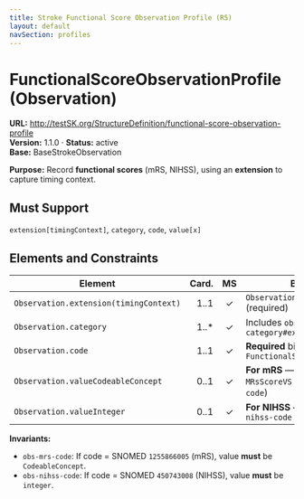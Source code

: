 ```yaml
---
title: Stroke Functional Score Observation Profile (R5)
layout: default
navSection: profiles
---
```


# FunctionalScoreObservationProfile (Observation)

**URL:** http://testSK.org/StructureDefinition/functional-score-observation-profile  
**Version:** 1.1.0 · **Status:** active  
**Base:** BaseStrokeObservation

**Purpose:** Record **functional scores** (mRS, NIHSS), using an **extension** to capture timing context.

## Must Support
`extension[timingContext]`, `category`, `code`, `value[x]`

## Elements and Constraints

| Element | Card. | MS | Binding/Notes |
|---|---:|:---:|---|
| `Observation.extension(timingContext)` | 1..1 | ✓ | `ObservationTimingContextExtension` (required) |
| `Observation.category` | 1..* | ✓ | Includes `observation-category#exam` |
| `Observation.code` | 1..1 | ✓ | **Required** binding to `FunctionalScoreCodesVS` |
| `Observation.valueCodeableConcept` | 0..1 | ✓ | **For mRS** — **Required** binding to `MRsScoreVS` (see invariant `obs-mrs-code`) |
| `Observation.valueInteger` | 0..1 | ✓ | **For NIHSS** — see invariant `obs-nihss-code` |

**Invariants:**  
- `obs-mrs-code`: If code = SNOMED `1255866005` (mRS), value **must** be `CodeableConcept`.  
- `obs-nihss-code`: If code = SNOMED `450743008` (NIHSS), value **must** be `integer`.
